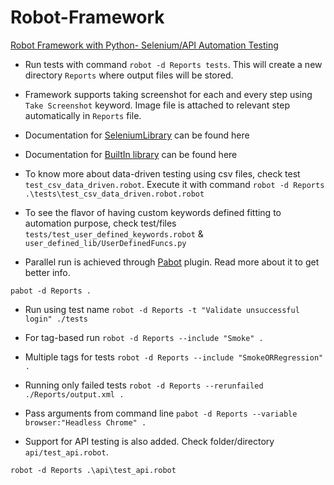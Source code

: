 # Robot-Framework

[Robot Framework with Python- Selenium/API Automation Testing](https://www.udemy.com/course/robot-framework-with-python-selenium/?couponCode=ST14MT32124)

* Run tests with command `robot -d Reports tests`. This will create a new directory `Reports` where output files will be
  stored.

* Framework supports taking screenshot for each and every step using `Take Screenshot` keyword. Image file is attached
  to relevant step automatically in `Reports` file.

* Documentation
  for [SeleniumLibrary](https://robotframework.org/SeleniumLibrary/SeleniumLibrary.html#library-documentation-top) can
  be found here

* Documentation
  for [BuiltIn library](https://robotframework.org/robotframework/latest/libraries/BuiltIn.html#library-documentation-top)
  can be found here

* To know more about data-driven testing using csv files, check test `test_csv_data_driven.robot`. Execute it with
  command `robot -d Reports .\tests\test_csv_data_driven.robot.robot`

* To see the flavor of having custom keywords defined fitting to automation purpose, check
  test/files `tests/test_user_defined_keywords.robot` & `user_defined_lib/UserDefinedFuncs.py`

* Parallel run is achieved through [Pabot](https://pabot.org/) plugin. Read more about it to get better info.

```commandline
pabot -d Reports .
```

* Run using test name `robot -d Reports -t "Validate unsuccessful login" ./tests`

* For tag-based run `robot -d Reports --include "Smoke" .`

* Multiple tags for tests `robot -d Reports --include "SmokeORRegression" .`

* Running only failed tests `robot -d Reports --rerunfailed ./Reports/output.xml .`

* Pass arguments from command line `pabot -d Reports --variable browser:"Headless Chrome" .`

* Support for API testing is also added. Check folder/directory `api/test_api.robot`.
```commandline
robot -d Reports .\api\test_api.robot
```